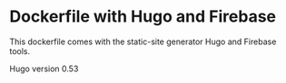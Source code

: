 # Dockerfile with Hugo and Firebase

This dockerfile comes with the static-site generator Hugo and Firebase tools.

Hugo version 0.53

